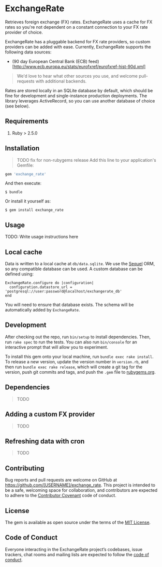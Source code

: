 # ExchangeRate

Retrieves foreign exchange (FX) rates. ExchangeRate uses a cache for FX rates so you're not dependent on a constant connection to your FX rate provider of choice.

ExchangeRate has a pluggable backend for FX rate providers, so custom providers can be added with ease. Currently, ExchangeRate supports the following data sources:

- (90 day European Central Bank (ECB) feed)[http://www.ecb.europa.eu/stats/eurofxref/eurofxref-hist-90d.xml]

> We'd love to hear what other sources you use, and welcome pull-requests with additional backends.

Rates are stored locally in an SQLite database by default, which should be fine for development and single-instance production deployments. The library leverages ActiveRecord, so you can use another database of choice (see below).

## Requirements

1. Ruby > 2.5.0

## Installation
> TODO fix for non-rubygems release
Add this line to your application's Gemfile:

```ruby
gem 'exchange_rate'
```

And then execute:

    $ bundle

Or install it yourself as:

    $ gem install exchange_rate

## Usage

TODO: Write usage instructions here

## Local cache

Data is written to a local cache at `db/data.sqlite`. We use the [Sequel](https://github.com/jeremyevans/sequel) ORM, so any compatible database can be used. A custom database can be defined using:

```
ExchangeRate.configure do |configuration|
  configuration.datastore_url = 'postgresql://user:password@localhost/exchangerate_db'
end
```

You will need to ensure that database exists. The schema will be automatically added by `ExchangeRate`.

## Development

After checking out the repo, run `bin/setup` to install dependencies. Then, run `rake spec` to run the tests. You can also run `bin/console` for an interactive prompt that will allow you to experiment.

To install this gem onto your local machine, run `bundle exec rake install`. To release a new version, update the version number in `version.rb`, and then run `bundle exec rake release`, which will create a git tag for the version, push git commits and tags, and push the `.gem` file to [rubygems.org](https://rubygems.org).

## Dependencies
> TODO

## Adding a custom FX provider
> TODO

## Refreshing data with cron
> TODO

## Contributing

Bug reports and pull requests are welcome on GitHub at https://github.com/[USERNAME]/exchange_rate. This project is intended to be a safe, welcoming space for collaboration, and contributors are expected to adhere to the [Contributor Covenant](http://contributor-covenant.org) code of conduct.

## License

The gem is available as open source under the terms of the [MIT License](https://opensource.org/licenses/MIT).

## Code of Conduct

Everyone interacting in the ExchangeRate project’s codebases, issue trackers, chat rooms and mailing lists are expected to follow the [code of conduct](https://github.com/[USERNAME]/exchange_rate/blob/master/CODE_OF_CONDUCT.md).
